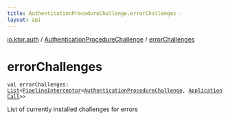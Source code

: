 ```yaml
---
title: AuthenticationProcedureChallenge.errorChallenges - 
layout: api
---
```


<div class='api-docs-breadcrumbs'><a href="../index.html">io.ktor.auth</a> / <a href="index.html">AuthenticationProcedureChallenge</a> / <a href="./error-challenges.html">errorChallenges</a></div>

# errorChallenges

<div class="signature"><code><span class="keyword">val </span><span class="identifier">errorChallenges</span><span class="symbol">: </span><a href="https://kotlinlang.org/api/latest/jvm/stdlib/kotlin.collections/-list/index.html"><span class="identifier">List</span></a><span class="symbol">&lt;</span><a href="../../io.ktor.util.pipeline/-pipeline-interceptor.html"><span class="identifier">PipelineInterceptor</span></a><span class="symbol">&lt;</span><a href="index.html"><span class="identifier">AuthenticationProcedureChallenge</span></a><span class="symbol">,</span>&nbsp;<a href="../../io.ktor.application/-application-call/index.html"><span class="identifier">ApplicationCall</span></a><span class="symbol">&gt;</span><span class="symbol">&gt;</span></code></div>

List of currently installed challenges for errors

